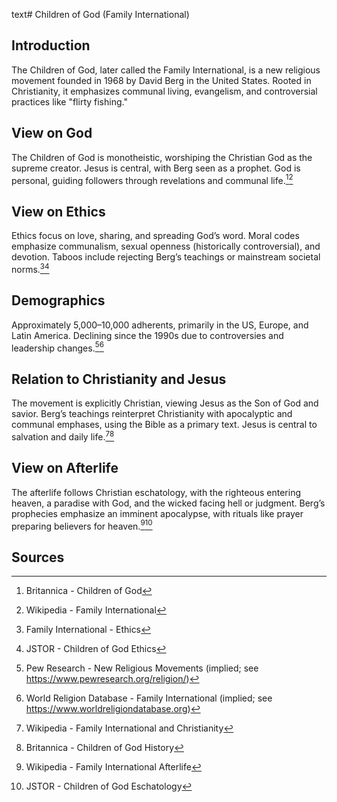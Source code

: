 text# Children of God (Family International)
## Introduction
The Children of God, later called the Family International, is a new religious movement founded in 1968 by David Berg in the United States. Rooted in Christianity, it emphasizes communal living, evangelism, and controversial practices like "flirty fishing."
## View on God
The Children of God is monotheistic, worshiping the Christian God as the supreme creator. Jesus is central, with Berg seen as a prophet. God is personal, guiding followers through revelations and communal life.[^41][^42]
## View on Ethics
Ethics focus on love, sharing, and spreading God’s word. Moral codes emphasize communalism, sexual openness (historically controversial), and devotion. Taboos include rejecting Berg’s teachings or mainstream societal norms.[^43][^44]
## Demographics
Approximately 5,000–10,000 adherents, primarily in the US, Europe, and Latin America. Declining since the 1990s due to controversies and leadership changes.[^45][^46]
## Relation to Christianity and Jesus
The movement is explicitly Christian, viewing Jesus as the Son of God and savior. Berg’s teachings reinterpret Christianity with apocalyptic and communal emphases, using the Bible as a primary text. Jesus is central to salvation and daily life.[^47][^48]
## View on Afterlife
The afterlife follows Christian eschatology, with the righteous entering heaven, a paradise with God, and the wicked facing hell or judgment. Berg’s prophecies emphasize an imminent apocalypse, with rituals like prayer preparing believers for heaven.[^49][^50]
## Sources
[^41]: Britannica - Children of God[](https://www.britannica.com/topic/Children-of-God)
[^42]: Wikipedia - Family International[](https://en.wikipedia.org/wiki/Family_International)
[^43]: Family International - Ethics[](https://www.thefamilyinternational.org/en/ethics/)
[^44]: JSTOR - Children of God Ethics[](https://www.jstor.org/stable/3260543)
[^45]: Pew Research - New Religious Movements (implied; see https://www.pewresearch.org/religion/)
[^46]: World Religion Database - Family International (implied; see https://www.worldreligiondatabase.org)
[^47]: Wikipedia - Family International and Christianity[](https://en.wikipedia.org/wiki/Family_International#Christianity)
[^48]: Britannica - Children of God History[](https://www.britannica.com/topic/Children-of-God)
[^49]: Wikipedia - Family International Afterlife[](https://en.wikipedia.org/wiki/Family_International#Afterlife)
[^50]: JSTOR - Children of God Eschatology[](https://www.jstor.org/stable/3260544)

